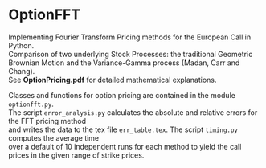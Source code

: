 # OptionFFT
Implementing Fourier Transform Pricing methods for the European Call in Python.  
Comparison of two underlying Stock Processes: the traditional Geometric Brownian Motion and the Variance-Gamma process (Madan, Carr and Chang).  
See **OptionPricing.pdf** for detailed mathematical explanations.

Classes and functions for option pricing are contained in the module `optionfft.py`.  
The script `error_analysis.py` calculates the absolute and relative errors for the FFT pricing method  
and writes the data to the tex file `err_table.tex`. The script `timing.py` computes the average time  
over a default of 10 independent runs for each method to yield the call prices in the given range of
strike prices.